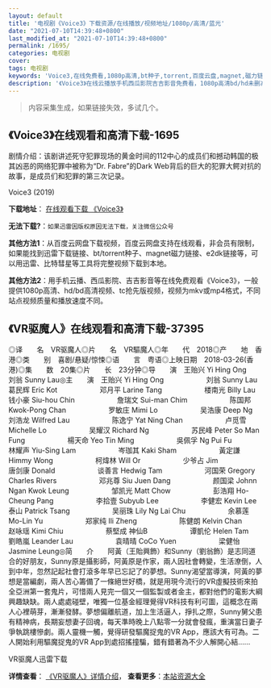 ```yaml
---
layout: default
title: '电视剧《Voice3》下载资源/在线播放/视频地址/1080p/高清/蓝光'
date: "2021-07-10T14:39:48+0800"
last_modified_at: "2021-07-10T14:39:48+0800"
permalink: /1695/
categories: 电视剧
cover:
tags: 电视剧
keywords: 'Voice3,在线免费看,1080p高清,bt种子,torrent,百度云盘,magnet,磁力链,迅雷下载资源'
description: '《Voice3》在线云播放手机西瓜影院吉吉影音免费看，1080p高清bd/hd未删减完整版和tc抢先枪版，mkv/mp4格式，附带bt/torrent种子、magnet/磁力链、百度云盘、网盘资源迅雷下载链接'
---
```


>内容采集生成，如果链接失效，多试几个。


## 《Voice3》在线观看和高清下载-1695

剧情介绍：该剧讲述死守犯罪现场的黄金时间的112中心的成员们和撼动韩国的极其凶恶的网络犯罪中被称为“Dr. Fabre”的Dark Web背后的巨大的犯罪大鳄对抗的故事，是成员们和犯罪的第三次记录。


Voice3 (2019)

**下载地址**： [在线观看下载 《Voice3》](https://www.btbtdy.me/btdy/dy15526.html) 


**无法下载?**：`如果迅雷因版权原因无法下载，关注微信公众号 `

**其他方法1**：从百度云网盘下载视频，百度云网盘支持在线观看，非会员有限制，如果能找到迅雷下载链接、bt/torrent种子、magnet磁力链接、e2dk链接等，可以用迅雷、比特彗星等工具将完整视频下载到本地。

**其他方法2**：用手机云播、西瓜影院、吉吉影音等在线免费观看《Voice3》，一般提供1080p高清、hd/bd高清视频、tc抢先版视频，视频为mkv或mp4格式，不同站点视频质量和播放速度不同。


## 《VR驱魔人》在线观看和高清下载-37395

◎译　　名　VR驱魔人◎片　　名　VR驅魔人◎年　　代　2018◎产　　地　香港◎类　　别　喜剧/悬疑/惊悚◎语　　言　粤语◎上映日期　2018-03-26(香港)◎集　　数　20集◎片　　长　23分钟◎导　　演　王贻兴 Yi Hing Ong　　　　　　刘翁 Sunny Lau◎主　　演　王贻兴 Yi Hing Ong　　　　　　刘翁 Sunny Lau　　　　　　葛民辉 Eric Kot　　　　　　邓月平 Larine Tang　　　　　　楼南光 Billy Lau　　　　　　钱小豪 Siu-hou Chin　　　　　　詹瑞文 Sui-man Chim　　　　　　陈国邦 Kwok-Pong Chan　　　　　　罗敏庄 Mimi Lo　　　　　　吴浩康 Deep Ng　　　　　　刘浩龙 Wilfred Lau　　　　　　陈逸宁 Yat Ning Chan　　　　　　卢觅雪 Michelle Lo　　　　　　吴耀汉 Richard Ng　　　　　　苏民峰 Peter So Man Fung　　　　　　楊天命 Yeo Tin Ming　　　　　　吳佩孚 Ng Pui Fu　　　　　　林耀声 Yiu-Sing Lam　　　　　　岑珈其 Kaki Sham　　　　　　黃定謙 Himmy Wong　　　　　　柯煒林 Will Or　　　　　　少爷占 Jim　　　　　　唐剑康 Donald　　　　　　谈善言 Hedwig Tam　　　　　　河国荣 Gregory Charles Rivers　　　　　　邓兆尊 Siu Juen Dang　　　　　　颜国梁 Johnn Ngan Kwok Leung　　　　　　邹凯光 Matt Chow　　　　　　彭浩翔 Ho-Cheung Pang　　　　　　李拾壹 Subyub Lee　　　　　　李健宏 Kevin Lee　　　　　　泰山 Patrick Tsang　　　　　　吴丽珠 Lily Ng Lai Chu　　　　　　余慕莲 Mo-Lin Yu　　　　　　郑家纯 Ili Zheng　　　　　　陈健朗 Kelvin Chan　　　　　　赵咏瑶 Kimi Chiu　　　　　　蔡堅成 神仙B　　　　　　谭凱伦 Helen Tam　　　　　　劉皓嵐 Leander Lau　　　　　　袁晴晴 CoCo Yuen　　　　　　梁健怡 Jasmine Leung◎简　　介　　阿黃（王貽興飾）和Sunny（劉翁飾）是志同道合的好朋友，Sunny原是攝影師，阿黃原是作家，兩人因社會轉變，生活潦倒，人到中年，忽然記起社會打滾多年早已忘記了的夢想。Sunny渴望當導演，阿黃的夢想是當編劇，兩人苦心籌備了一條絕世好橋，就是用現今流行的VR虛擬技術來拍全亞洲第一套鬼片，可惜兩人見完一個又一個監製或者金主，都對他們的電影大綱興趣缺缺。兩人處處碰壁，唯獨一位基金經理覺得VR科技有利可圖，這概念在兩人心裡萌芽，漸漸發酵。夢想偏離航道，加上生活逼人，掙扎之際，Sunny舅父患有精神病，長期妄想妻子回魂，每天準時晚上八點零一分就會發瘋，重演當日妻子爭執跳樓慘劇。兩人靈機一觸，覺得研發驅魔捉鬼的VR App，應該大有可為。二人開始利用驅魔捉鬼的VR App到處招搖撞騙，錯有錯著為不少人解開心結……


VR驱魔人迅雷下载

**详情查看**： [《VR驱魔人》详情介绍](/movie/37395/)， **查看更多**：[本站资源大全](/movie/t/all/)

